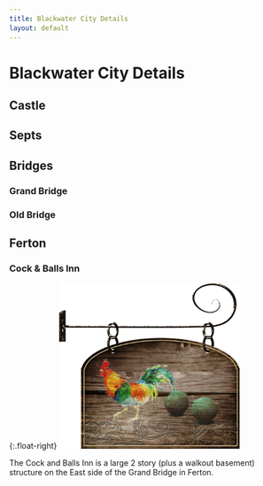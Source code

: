 ```yaml
---
title: Blackwater City Details
layout: default
---
```



# Blackwater City Details

## Castle

## Septs

## Bridges

### Grand Bridge  

### Old Bridge  

## Ferton

### Cock & Balls Inn  
{:.float-right}
<img src="../images/Cock and Balls Sign.png" height="300">  
  
The Cock and Balls Inn is a large 2 story (plus a walkout basement) structure on the East side of the Grand Bridge in Ferton.
